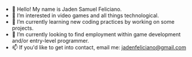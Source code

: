 - 👋 Hello! My name is Jaden Samuel Feliciano.
- 👀 I’m interested in video games and all things technological.
- 🤖 I’m currently learning new coding practices by working on some projects.
- 👷 I’m currently looking to find employment within game development and/or entry-level programmer.
- 📫 If you'd like to get into contact, email me: jadenfeliciano@gmail.com

<!---
JadenFeliciano/JadenFeliciano is a ✨ special ✨ repository because its `README.md` (this file) appears on your GitHub profile.
You can click the Preview link to take a look at your changes.
--->
